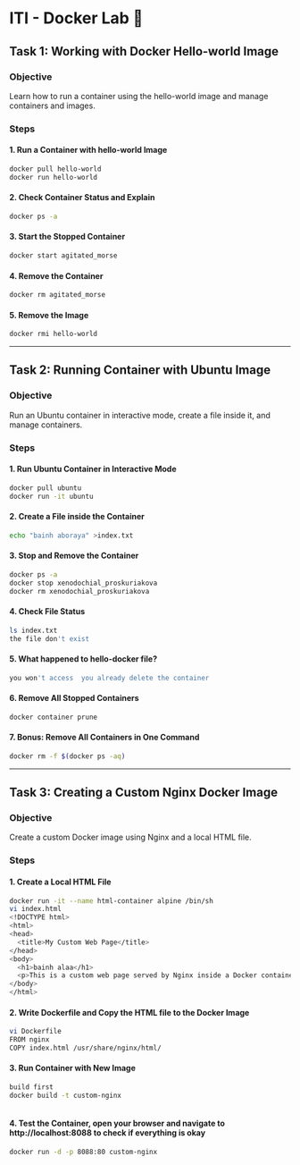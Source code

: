 # ITI - Docker Lab 🐋

## Task 1: Working with Docker Hello-world Image
### Objective
Learn how to run a container using the hello-world image and manage containers and images.

### Steps
#### 1. Run a Container with hello-world Image
```bash 
docker pull hello-world
docker run hello-world
```
#### 2. Check Container Status and Explain
```bash
docker ps -a

```
#### 3. Start the Stopped Container
```bash
docker start agitated_morse

```
#### 4. Remove the Container
```bash
docker rm agitated_morse
```
#### 5. Remove the Image
```bash
docker rmi hello-world
```
---

## Task 2: Running Container with Ubuntu Image
### Objective
Run an Ubuntu container in interactive mode, create a file inside it, and manage containers.

### Steps
#### 1. Run Ubuntu Container in Interactive Mode
```bash
docker pull ubuntu
docker run -it ubuntu
```
#### 2. Create a File inside the Container
```bash
echo "bainh aboraya" >index.txt
```
#### 3. Stop and Remove the Container
```bash
docker ps -a
docker stop xenodochial_proskuriakova
docker rm xenodochial_proskuriakova
```
#### 4. Check File Status
```bash
ls index.txt
the file don't exist
```
#### 5. What happened to hello-docker file?
```bash
you won't access  you already delete the container 
```
#### 6. Remove All Stopped Containers
```bash
docker container prune

```
#### 7. Bonus: Remove All Containers in One Command
```bash
docker rm -f $(docker ps -aq)

```

---
## Task 3: Creating a Custom Nginx Docker Image
### Objective
Create a custom Docker image using Nginx and a local HTML file.

### Steps
#### 1. Create a Local HTML File
```bash
docker run -it --name html-container alpine /bin/sh
vi index.html
<!DOCTYPE html>
<html>
<head>
  <title>My Custom Web Page</title>
</head>
<body>
  <h1>bainh alaa</h1>
  <p>This is a custom web page served by Nginx inside a Docker container.</p>
</body>
</html>

```
#### 2. Write Dockerfile and Copy the HTML file to the Docker Image
```bash
vi Dockerfile
FROM nginx
COPY index.html /usr/share/nginx/html/
```
#### 3. Run Container with New Image
```bash
build first 
docker build -t custom-nginx 



```

#### 4. Test the Container, open your browser and navigate to http://localhost:8088 to check if everything is okay
```bash
docker run -d -p 8088:80 custom-nginx

```

